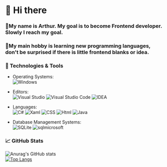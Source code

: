 # 👋 Hi there

### 💨My name is Arthur. My goal is to become Frontend developer. Slowly I reach my goal.
### 💨My main hobby is learning new programming languages, don't be surprised if there is little frontend blanks or idea.

### 🔧 Technologies & Tools
* Operating Systems: 
<br> ![Windows](https://img.shields.io/badge/OS-Windows-2fa1ad?style=for-the-badge&logo=Windows)
* Editors: 
<br> ![Visual Studio](https://img.shields.io/badge/Editor-Visual_Studio-2fa1ad?style=for-the-badge&logo=VisualStudio)
![Visual Studio Code](https://img.shields.io/badge/Editor-Visual_Studio_Code-2fa1ad?style=for-the-badge&logo=VisualStudio)
![IDEA](https://img.shields.io/badge/Editors-intellij_idea-red?style=for-the-badge&logo=intellijidea)

* Languages:
<br> ![C#](https://img.shields.io/badge/-C_Sharp-purple?style=for-the-badge&logo=csharp)
![Xaml](https://img.shields.io/badge/-XAML-inactive?style=for-the-badge&logo=xaml)
![CSS](https://img.shields.io/badge/-CSS-blue?style=for-the-badge&logo=css)
![Html](https://img.shields.io/badge/-html-orange?style=for-the-badge&logo=html)
![Java](https://img.shields.io/badge/-java-blue?style=for-the-badge&logo=java)

* Database Management Systems:
<br> ![SQLite](https://img.shields.io/badge/DBMS-Mysql-114b59?style=for-the-badge&logo=mysql&logoColor=blue)
![sqlmicrosoft](https://img.shields.io/badge/DBMS-microsoft_sql_server-2fa1ad?style=for-the-badge&logo=microsoftsqlserver&logoColor=white)

### 📈 GitHub Stats
![Anurag's GitHub stats](https://github-readme-stats.vercel.app/api?username=Lo0syash&show_icons=true&theme=dracula)
<br> [![Top Langs](https://github-readme-stats.vercel.app/api/top-langs/?username=Lo0syash)](https://github.com/anuraghazra/github-readme-stats)
